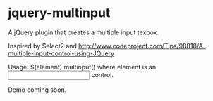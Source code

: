 # jquery-multinput
A jQuery plugin that creates a multiple input texbox. 

Inspired by Select2 and http://www.codeproject.com/Tips/98818/A-multiple-input-control-using-JQuery

Usage: $(element).multinput() where element is an <input type="text"> control.

Demo coming soon.


